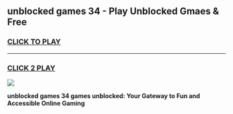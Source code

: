 
## unblocked games 34 - Play Unblocked Gmaes & Free
<h3>
<a href="https://premium.freeplayer.one?title=unblocked_games_34&ref=20F">CLICK TO PLAY</a></h3>
<hr>

<h3>
<a href="https://premium.freeplayer.one?title=unblocked_games_34&ref=20F">CLICK 2 PLAY</a>
  
</h3>

<a href="https://premium.freeplayer.one?title=unblocked_games_34&ref=20F/"><img src="https://clearcache.store/games.png"></a>


**unblocked games 34 games unblocked: Your Gateway to Fun and Accessible Online Gaming**
